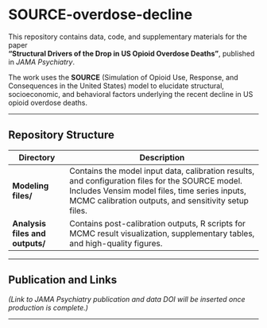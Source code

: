 # SOURCE-overdose-decline

This repository contains data, code, and supplementary materials for the paper  
**“Structural Drivers of the Drop in US Opioid Overdose Deaths”**, published in *JAMA Psychiatry*.

The work uses the **SOURCE** (Simulation of Opioid Use, Response, and Consequences in the United States) model to elucidate structural, socioeconomic, and behavioral factors underlying the recent decline in US opioid overdose deaths.

---

## Repository Structure

| Directory | Description |
|------------|--------------|
| **Modeling files/** | Contains the model input data, calibration results, and configuration files for the SOURCE model. Includes Vensim model files, time series inputs, MCMC calibration outputs, and sensitivity setup files. |
| **Analysis files and outputs/** | Contains post-calibration outputs, R scripts for MCMC result visualization, supplementary tables, and high-quality figures. |

---

## Publication and Links

*(Link to JAMA Psychiatry publication and data DOI will be inserted once production is complete.)*


---
